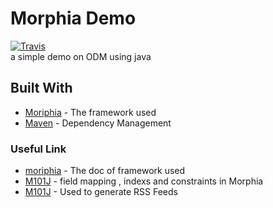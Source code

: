 # Morphia Demo
[![Travis](https://img.shields.io/travis/rust-lang/rust.svg)]()  
a simple demo on ODM  using java


## Built With

* [Moriphia](http://mongodb.github.io/) - The framework used
* [Maven](https://maven.apache.org/) - Dependency Management


### Useful Link

* [moriphia](http://mongodb.github.io/morphia/1.3/getting-started/) - The doc of framework used
* [M101J](https://www.youtube.com/watch?v=DB67UpBitM0) - field mapping , indexs and constraints in Morphia
* [M101J](https://rometools.github.io/rome/) - Used to generate RSS Feeds

